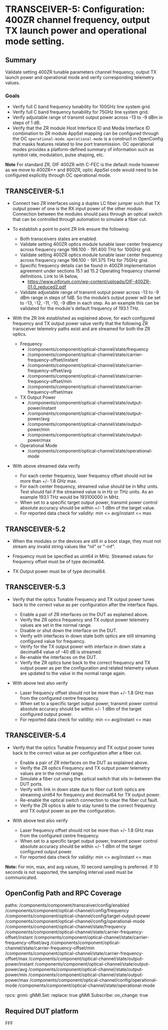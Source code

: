 # TRANSCEIVER-5: Configuration: 400ZR channel frequency, output TX launch power and operational mode setting.

## Summary

Validate setting 400ZR tunable parameters channel frequency, output TX launch
power and operational mode and verify corresponding telemetry values.

### Goals

*   Verify full C band frequency tunability for 100GHz line system grid.
*   Verify full C band frequency tunability for 75GHz line system grid.
*   Verify adjustable range of transmit output power across -13 to -9 dBm in
    steps of 1 dB.
*   Verify that the ZR module Host Interface ID and Media Interface ID
    combination to ZR module AppSel mapping can be configured through the OC
    `operational-mode`. `operational-mode` is a construct in OpenConfig that
    masks features related to line port transmission. OC operational modes
    provides a platform-defined summary of information such as symbol rate,
    modulation, pulse shaping, etc.

**Note** For standard ZR, OIF 400ZR with C-FEC is the default mode however as we
move to 400ZR++ and 800ZR, optic AppSel code would need to be configured
explicitly through OC operational mode.

## TRANSCEIVER-5.1

*   Connect two ZR interfaces using a duplex LC fiber jumper such that TX output
    power of one is the RX input power of the other module. Connection between
    the modules should pass through an optical switch that can be controlled
    through automation to simulate a fiber cut.
*   To establish a point to point ZR link ensure the following:

    *   Both transceivers states are enabled.
    *   Validate setting 400ZR optics module tunable laser center frequency
        across frequency range 196.100 - 191.400 THz for 100GHz grid.
    *   Validate setting 400ZR optics module tunable laser center frequency
        across frequency range 196.100 - 191.375 THz for 75GHz grid.
    *   Specific frequency details can be found in 400ZR implementation
        agreement under sections 15.1 ad 15.2 Operating frequency channel
        definitions. Link to IA below,
        *   https://www.oiforum.com/wp-content/uploads/OIF-400ZR-01.0_reduced2.pdf
    *   Validate adjustable range of transmit output power across -13 to -9 dBm
        range in steps of 1dB. So the module’s output power will be set to -13,
        -12, -11, -10, -9 dBm in each step. As an example this can be validated
        for the module's default frequency of 193.1 THz.

*   With the ZR link established as explained above, for each configured
    frequency and TX output power value verify that the following ZR transceiver
    telemetry paths exist and are streamed for both the ZR optics.

    *   Frequency
        *   /components/component/optical-channel/state/frequency
        *   /components/component/optical-channel/state/carrier-frequency-offset/instant
        *   /components/component/optical-channel/state/carrier-frequency-offset/avg
        *   /components/component/optical-channel/state/carrier-frequency-offset/min
        *   /components/component/optical-channel/state/carrier-frequency-offset/max
    *   TX Output Power
        *   /components/component/optical-channel/state/output-power/instant
        *   /components/component/optical-channel/state/output-power/avg
        *   /components/component/optical-channel/state/output-power/min
        *   /components/component/optical-channel/state/output-power/max
    *   Operational Mode
        *   /components/component/optical-channel/state/operational-mode

*   With above streamed data verify

    *   For each center frequency, laser frequency offset should not be more
        than +/- 1.8 GHz max.
    *   For each center frequency, streamed value should be in Mhz units. Test
        should fail if the streamed value is in Hz or THz units. As an example
        193.1 THz would be 193100000 in MHz.
    *   When set to a specific target output power, transmit power control
        absolute accuracy should be within +/- 1 dBm of the target value.
    *   For reported data check for validity: min <= avg/instant <= max

## TRANSCEIVER-5.2

*   When the modules or the devices are still in a boot stage, they must not
    stream any invalid string values like "nil" or "-inf".

*   Frequency must be specified as uint64 in MHz. Streamed values for frequency
    offset must be of type decimal64.

*   TX Output power must be of type decimal64.

## TRANSCEIVER-5.3

*   Verify that the optics Tunable Frequency and TX output power tunes back to
    the correct value as per configuration after the interface flaps.

    *   Enable a pair of ZR interfaces on the DUT as explained above.
    *   Verify the ZR optics frequency and TX output power telemetry values are
        set in the normal range.
    *   Disable or shut down the interface on the DUT.
    *   Verify with interfaces in down state both optics are still streaming
        configured value for frequency.
    *   Verify for the TX output power with interface in down state a decimal64
        value of -40 dB is streamed.
    *   Re-enable the interfaces on the DUT.
    *   Verify the ZR optics tune back to the correct frequency and TX output
        power as per the configuration and related telemetry values are updated
        to the value in the normal range again.

*   With above test also verify

    *   Laser frequency offset should not be more than +/- 1.8 GHz max from the
        configured centre frequency.
    *   When set to a specific target output power, transmit power control
        absolute accuracy should be within +/- 1 dBm of the target configured
        output power.
    *   For reported data check for validity: min <= avg/instant <= max

## TRANSCEIVER-5.4

*   Verify that the optics Tunable Frequency and TX output power tunes back to
    the correct value as per configuration after a fiber cut.

    *   Enable a pair of ZR interfaces on the DUT as explained above.
    *   Verify the ZR optics Frequency and TX output power telemetry values are
        in the normal range.
    *   Simulate a fiber cut using the optical switch that sits in-between the
        DUT ports.
    *   Verify with link in down state due to fiber cut both optics are
        streaming uint64 for frequency and decimal64 for TX output power.
    *   Re-enable the optical switch connection to clear the fiber cut fault.
    *   Verify the ZR optics is able to stay tuned to the correct frequency and
        TX output power as per the configuration.

*   With above test also verify

    *   Laser frequency offset should not be more than +/- 1.8 GHz max from the
        configured centre frequency.
    *   When set to a specific target output power, transmit power control
        absolute accuracy should be within +/- 1 dBm of the target configured
        output power.
    *   For reported data check for validity: min <= avg/instant <= max

**Note:** For min, max, and avg values, 10 second sampling is preferred. If 10
seconds is not supported, the sampling interval used must be communicated.

## OpenConfig Path and RPC Coverage

paths:
  /components/component/transceiver/config/enabled
  /components/component/optical-channel/config/frequency
  /components/component/optical-channel/config/target-output-power
  /components/component/optical-channel/config/operational-mode
  /components/component/optical-channel/state/frequency
  /components/component/optical-channel/state/carrier-frequency-offset/instant
  /components/component/optical-channel/state/carrier-frequency-offset/avg
  /components/component/optical-channel/state/carrier-frequency-offset/min
  /components/component/optical-channel/state/carrier-frequency-offset/max
  /components/component/optical-channel/state/output-power/instant
  /components/component/optical-channel/state/output-power/avg
  /components/component/optical-channel/state/output-power/min
  /components/component/optical-channel/state/output-power/max
  /components/component/optical-channel/config/operational-mode
  /components/component/optical-channel/state/operational-mode

rpcs:
  gnmi:
    gNMI.Set:
      replace: true
    gNMI.Subscribe:
      on_change: true

## Required DUT platform

FFF
